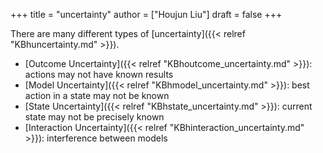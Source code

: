 +++
title = "uncertainty"
author = ["Houjun Liu"]
draft = false
+++

There are many different types of [uncertainty]({{< relref "KBhuncertainty.md" >}}).

-   [Outcome Uncertainty]({{< relref "KBhoutcome_uncertainty.md" >}}): actions may not have known results
-   [Model Uncertainty]({{< relref "KBhmodel_uncertainty.md" >}}): best action in a state may not be known
-   [State Uncertainty]({{< relref "KBhstate_uncertainty.md" >}}): current state may not be precisely known
-   [Interaction Uncertainty]({{< relref "KBhinteraction_uncertainty.md" >}}): interference between models
